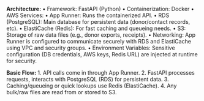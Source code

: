 **Architecture:**
	•	Framework: FastAPI (Python)
	•	Containerization: Docker
	•	AWS Services:
	•	App Runner: Runs the containerized API.
	•	RDS (PostgreSQL): Main database for persistent data (donor/contact records, etc).
	•	ElastiCache (Redis): For fast caching and queueing needs.
	•	S3: Storage of raw data files (e.g., donor exports, receipts).
	•	Networking: App Runner is configured to communicate securely with RDS and ElastiCache using VPC and security groups.
	•	Environment Variables: Sensitive configuration (DB credentials, AWS keys, Redis URL) are injected at runtime for security.

**Basic Flow:**
	1.	API calls come in through App Runner.
	2.	FastAPI processes requests, interacts with PostgreSQL (RDS) for persistent data.
	3.	Caching/queueing or quick lookups use Redis (ElastiCache).
	4.	Any bulk/raw files are read from or stored to S3.

